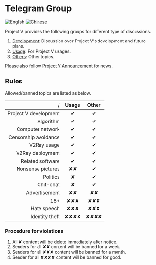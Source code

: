 # Telegram Group

![English](../resources/englishc.svg) [![Chinese](../resources/chinese.svg)](https://www.v2ray.com/chapter_00/tg.html)

Project V provides the following groups for different type of discussions.

1. [Development](https://t.me/joinchat/DNcazUMxm77Jt0LQuwiGAQ): Discussion over Project V's development and future plans.
2. [Usage](https://telegram.me/projectv2ray): For Project V usages.
3. [Others](https://t.me/joinchat/DNcazUIYaH80uVfeS716jg): Other topics.

Please also follow [Project V Announcement](https://t.me/v2msg) for news.

## Rules

Allowed/banned topics are listed as below.

|                     / |              Usage               |              Other               |
| ---------------------:|:--------------------------------:|:--------------------------------:|
| Project V development |             &#10004;             |             &#10004;             |
|             Algorithm |             &#10004;             |             &#10004;             |
|      Computer network |             &#10004;             |             &#10004;             |
|  Censorship avoidance |             &#10004;             |             &#10004;             |
|           V2Ray usage |             &#10004;             |             &#10004;             |
|      V2Ray deployment |             &#10004;             |             &#10004;             |
|      Related software |             &#10004;             |             &#10004;             |
|     Nonsense pictures |         &#10008;&#10008;         |             &#10004;             |
|              Politics |             &#10008;             |             &#10004;             |
|             Chit-chat |             &#10008;             |             &#10004;             |
|         Advertisement |         &#10008;&#10008;         |         &#10008;&#10008;         |
|                   18+ |     &#10008;&#10008;&#10008;     |     &#10008;&#10008;&#10008;     |
|           Hate speech |     &#10008;&#10008;&#10008;     |     &#10008;&#10008;&#10008;     |
|        Identity theft | &#10008;&#10008;&#10008;&#10008; | &#10008;&#10008;&#10008;&#10008; |

### Procedure for violations

1. All &#10008; content will be delete immediately after notice.
2. Senders for all &#10008;&#10008; content will be banned for a week.
3. Senders for all &#10008;&#10008;&#10008; content will be banned for a month.
4. Sender for all &#10008;&#10008;&#10008;&#10008; content will be banned for good.